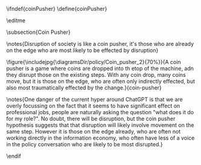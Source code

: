 \ifndef{coinPusher}
\define{coinPusher}

\editme

\subsection{Coin Pusher}

\notes{Disruption of society is like a coin pusher, it's those who are already on the edge who are most likely to be effected by disruption}

\figure{\includejpg{\diagramsDir/policy/Coin_pusher_2}{70%}}{A coin pusher is a game where coins are dropped into th etop of the machine, adn they disrupt those on the existing steps. With any coin drop, many coins move, but it is those on the edge, who are often only indirectly effected, but also most traumatically effected by the change.}{coin-pusher} 

\notes{One danger of the current hyper around ChatGPT is that we are overly focussing on the fact that it seems to have significant effect on professional jobs, people are naturally asking the question "what does it do for my role?". No doubt, there will be disruption, but the coin pusher hypothesis suggests that that disruption will likely involve movement on the same step. However it is those on the edge already, who are often not working directly in the information economy, who often have less of a voice in the policy conversation who are likely to be most disrupted.}

\endif
